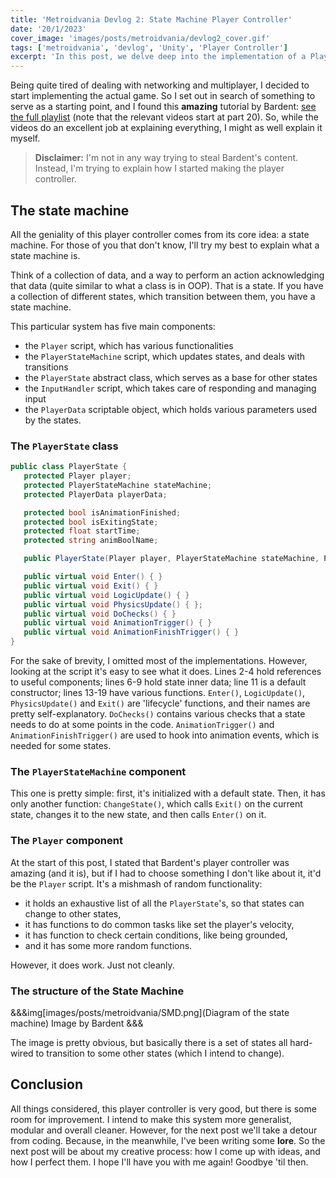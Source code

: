 ```yaml
---
title: 'Metroidvania Devlog 2: State Machine Player Controller'
date: '20/1/2023'
cover_image: 'images/posts/metroidvania/devlog2_cover.gif'
tags: ['metroidvania', 'devlog', 'Unity', 'Player Controller']
excerpt: 'In this post, we delve deep into the implementation of a Player Controller'
---
```


Being quite tired of dealing with networking and multiplayer, I decided to start implementing the actual game. So I set out in search of something to serve as a starting point, and I found this **amazing** tutorial by Bardent: [see the full playlist](https://youtube.com/playlist?list=PLy78FINcVmjA0zDBhLuLNL1Jo6xNMMq-W) (note that the relevant videos start at part 20). So, while the videos do an excellent job at explaining everything, I might as well explain it myself.

> **Disclaimer:** I'm not in any way trying to steal Bardent's content. Instead, I'm trying to explain how I started making the player controller.

## The state machine

All the geniality of this player controller comes from its core idea: a state machine. For those of you that don't know, I'll try my best to explain what a state machine is.

Think of a collection of data, and a way to perform an action acknowledging that data (quite similar to what a class is in OOP). That is a state. If you have a collection of different states, which transition between them, you have a state machine.

This particular system has five main components:

- the `Player` script, which has various functionalities
- the `PlayerStateMachine` script, which updates states, and deals with transitions
- the `PlayerState` abstract class, which serves as a base for other states
- the `InputHandler` script, which takes care of responding and managing input
- the `PlayerData` scriptable object, which holds various parameters used by the states.

### The `PlayerState` class

```cs showLineNumbers
public class PlayerState {
   protected Player player;
   protected PlayerStateMachine stateMachine;
   protected PlayerData playerData;

   protected bool isAnimationFinished;
   protected bool isExitingState;
   protected float startTime;
   protected string animBoolName;

   public PlayerState(Player player, PlayerStateMachine stateMachine, PlayerData playerData, string animBoolName) { }

   public virtual void Enter() { }
   public virtual void Exit() { }
   public virtual void LogicUpdate() { }
   public virtual void PhysicsUpdate() { };
   public virtual void DoChecks() { }
   public virtual void AnimationTrigger() { }
   public virtual void AnimationFinishTrigger() { }
}
```

For the sake of brevity, I omitted most of the implementations. However, looking at the script it's easy to see what it does. Lines 2-4 hold references to useful components; lines 6-9 hold state inner data; line 11 is a default constructor; lines 13-19 have various functions. `Enter()`, `LogicUpdate()`, `PhysicsUpdate()` and `Exit()` are 'lifecycle' functions, and their names are pretty self-explanatory. `DoChecks()` contains various checks that a state needs to do at some points in the code. `AnimationTrigger()` and `AnimationFinishTrigger()` are used to hook into animation events, which is needed for some states.

### The `PlayerStateMachine` component

This one is pretty simple: first, it's initialized with a default state. Then, it has only another function: `ChangeState()`, which calls `Exit()` on the current state, changes it to the new state, and then calls `Enter()` on it.

### The `Player` component

At the start of this post, I stated that Bardent's player controller was amazing (and it is), but if I had to choose something I don't like about it, it'd be the `Player` script. It's a mishmash of random functionality:

- it holds an exhaustive list of all the `PlayerState`'s, so that states can change to other states,
- it has functions to do common tasks like set the player's velocity,
- it has function to check certain conditions, like being grounded,
- and it has some more random functions.

However, it does work. Just not cleanly.

### The structure of the State Machine

&&&img[images/posts/metroidvania/SMD.png](Diagram of the state machine) Image by Bardent
&&&

The image is pretty obvious, but basically there is a set of states all hard-wired to transition to some other states (which I intend to change).

## Conclusion

All things considered, this player controller is very good, but there is some room for improvement. I intend to make this system more generalist, modular and overall cleaner. However, for the next post we'll take a detour from coding. Because, in the meanwhile, I've been writing some **lore**. So the next post will be about my creative process: how I come up with ideas, and how I perfect them. I hope I'll have you with me again! Goodbye 'til then.
